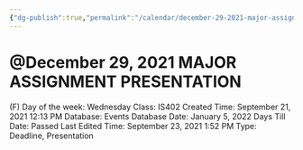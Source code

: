 ```yaml
---
{"dg-publish":true,"permalink":"/calendar/december-29-2021-major-assignment-presentation/"}
---
```


# @December 29, 2021 MAJOR ASSIGNMENT PRESENTATION

(F) Day of the week: Wednesday
Class: IS402
Created Time: September 21, 2021 12:13 PM
Database: Events Database
Date: January 5, 2022
Days Till Date: Passed
Last Edited Time: September 23, 2021 1:52 PM
Type: Deadline, Presentation